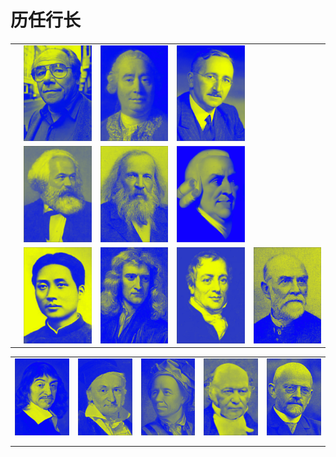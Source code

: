 # 历任行长

|   |                                                                                 |                                                                              |                                                                                |                                                                    |
| - | ------------------------------------------------------------------------------- | ---------------------------------------------------------------------------- | ------------------------------------------------------------------------------ | ------------------------------------------------------------------ |
|   | <img src="../.gitbook/assets/A4备份 2 15@1x (1).png" alt="" data-size="original"> | <img src="../.gitbook/assets/A4备份 2@1x (2).png" alt="" data-size="original"> | <img src="../.gitbook/assets/A4备份 2 4@1x (2).png" alt="" data-size="original"> |                                                                    |
|   | <img src="../.gitbook/assets/马克思.png" alt="" data-size="original">              | <img src="../.gitbook/assets/门捷列夫 (3).png" alt="" data-size="original">      | <img src="../.gitbook/assets/亚当斯密.png" alt="" data-size="original">            |                                                                    |
|   | <img src="../.gitbook/assets/毛泽东.png" alt="" data-size="original">              | <img src="../.gitbook/assets/牛顿 (2).png" alt="" data-size="original">        | <img src="../.gitbook/assets/大卫李嘉图.png" alt="" data-size="original">           | <img src="../.gitbook/assets/恩格尔.png" alt="" data-size="original"> |



|                                                                    |                                                                       |                                                                       |                                                                        |                                                                     |
| ------------------------------------------------------------------ | --------------------------------------------------------------------- | --------------------------------------------------------------------- | ---------------------------------------------------------------------- | ------------------------------------------------------------------- |
| <img src="../.gitbook/assets/笛卡尔.png" alt="" data-size="original"> | <img src="../.gitbook/assets/高斯 (1).png" alt="" data-size="original"> | <img src="../.gitbook/assets/欧拉 (2).png" alt="" data-size="original"> | <img src="../.gitbook/assets/哈密顿 (2).png" alt="" data-size="original"> | <img src="../.gitbook/assets/希尔伯特.png" alt="" data-size="original"> |
|                                                                    |                                                                       |                                                                       |                                                                        |                                                                     |
|                                                                    |                                                                       |                                                                       |                                                                        |                                                                     |
